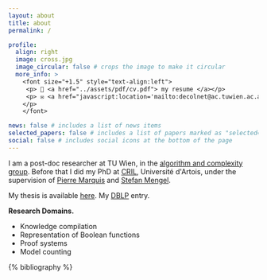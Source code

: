```yaml
---
layout: about
title: about
permalink: /

profile:
  align: right
  image: cross.jpg
  image_circular: false # crops the image to make it circular
  more_info: >
    <font size="+1.5" style="text-align:left">
     <p> 📎 <a href="../assets/pdf/cv.pdf"> my resume </a></p>
     <p> ✉️ <a href="javascript:location='mailto:decolnet@ac.tuwien.ac.at';void 0"><script type="text/javascript">document.write('decolnet@ac.tuwien.ac.at')</script></a>
    </p>
    </font>

news: false # includes a list of news items
selected_papers: false # includes a list of papers marked as "selected={true}"
social: false # includes social icons at the bottom of the page
---
```

I am a post-doc researcher at TU Wien, in the <a href="https://www.ac.tuwien.ac.at/">algorithm and complexity group</a>. Before that I did my PhD at <a href="https://www.cril.univ-artois.fr/">CRIL</a>, Université d'Artois, under the supervision of <a href="https://www.cril.fr/~marquis/">Pierre Marquis</a> and <a href="https://www.cril.fr/~mengel/">Stefan Mengel</a>.

My thesis is available <a href="../assets/pdf/thesis_deColnet.pdf">here</a>. My <a href="https://dblp.org/pid/249/1786.html">DBLP</a> entry.

<b>Research Domains.</b>
<ul>
<li>Knowledge compilation</li>
<li>Representation of Boolean functions</li>
<li>Proof systems</li>
<li>Model counting</li>
</ul>

<div class="publications">

{% bibliography %}

</div>

